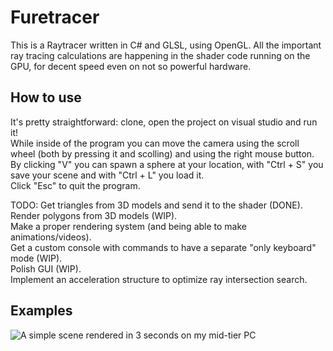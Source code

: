 # Furetracer
This is a Raytracer written in C# and GLSL, using OpenGL.
All the important ray tracing calculations are happening in the shader code running on the GPU, for decent speed even on not so powerful hardware.
## How to use
It's pretty straightforward: clone, open the project on visual studio and run it!  
While inside of the program you can move the camera using the scroll wheel (both by pressing it and scolling) and using the right mouse button.  
By clicking "V" you can spawn a sphere at your location, with "Ctrl + S" you save your scene and with "Ctrl + L" you load it.  
Click "Esc" to quit the program.  

TODO:
Get triangles from 3D models and send it to the shader (DONE). 
Render polygons from 3D models (WIP).  
Make a proper rendering system (and being able to make animations/videos).  
Get a custom console with commands to have a separate "only keyboard" mode (WIP).  
Polish GUI (WIP).  
Implement an acceleration structure to optimize ray intersection search.  

## Examples

![A simple scene rendered in 3 seconds on my mid-tier PC](https://cdn.discordapp.com/attachments/900407826755772437/1123351978890756228/image.png)
